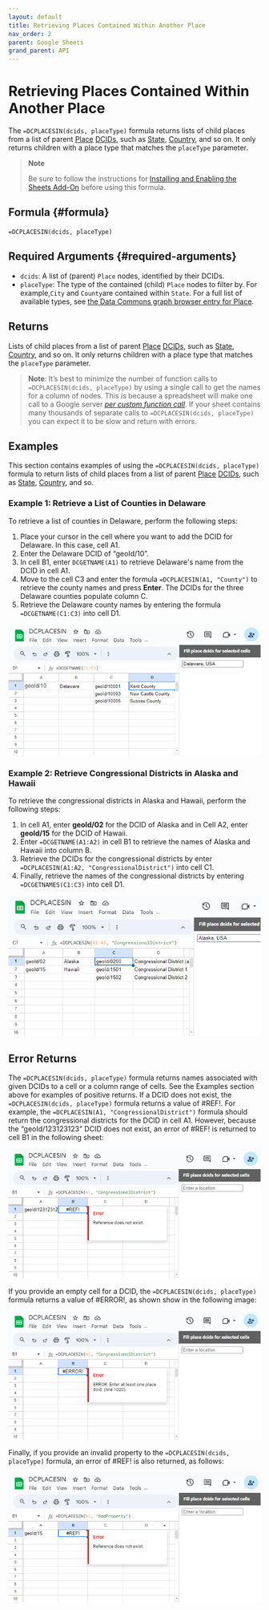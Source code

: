 ```yaml
---
layout: default
title: Retrieving Places Contained Within Another Place
nav_order: 2
parent: Google Sheets
grand_parent: API
---
```


# Retrieving Places Contained Within Another Place

The `=DCPLACESIN(dcids, placeType)` formula returns lists of child places from a list of parent [Place](https://datacommons.org/browser/Place) [DCIDs](https://docs.datacommons.org/glossary.html), such as [State](https://datacommons.org/browser/State), [Country](https://datacommons.org/browser/Country), and so on. It only returns children with a place type that matches the <code>placeType</code> parameter.

> **Note**
> 
> Be sure to follow the instructions for [Installing and Enabling the Sheets Add-On](/api/sheets/) before using this formula.

## Formula {#formula}

```
=DCPLACESIN(dcids, placeType)
```

## Required Arguments {#required-arguments}

* `dcids`: A list of (parent) `Place` nodes, identified by their DCIDs.
* `placeType`: The type of the contained (child) `Place` nodes to filter by. For example,`City` and `County`are contained within `State`. For a full list of available types, see [the Data Commons graph browser entry for Place](https://datacommons.org/browser/Place).

## Returns

Lists of child places from a list of parent [Place](https://datacommons.org/browser/Place) [DCIDs](https://docs.datacommons.org/glossary.html), such as [State](https://datacommons.org/browser/State), [Country](https://datacommons.org/browser/Country), and so on. It only returns children with a place type that matches the <code>placeType</code> parameter.

> **Note**:
> It’s best to minimize the number of function calls to `=DCPLACESIN(dcids, placeType)` by using a single call to get the names for a column of nodes. This is because a spreadsheet will make one call to a Google server [*per custom function call*](https://developers.google.com/apps-script/guides/sheets/functions#optimization). If your sheet contains many thousands of separate calls to `=DCPLACESIN(dcids, placeType)` you can expect it to be slow and return with errors.

## Examples

This section contains examples of using the `=DCPLACESIN(dcids, placeType)` formula to return lists of child places from a list of parent [Place](https://datacommons.org/browser/Place) [DCIDs](/glossary.html), such as [State](https://datacommons.org/browser/State), [Country](https://datacommons.org/browser/Country), and so.

### Example 1: Retrieve a List of Counties in Delaware

To retrieve a list of counties in Delaware, perform the following steps:

1. Place your cursor in the cell where you want to add the DCID for Delaware. In this case, cell A1.
2. Enter the Delaware DCID of “geoId/10”.
3. In cell B1, enter `DCGETNAME(A1)` to retrieve Delaware's name from the DCID in cell A1.
4. Move to the cell C3 and enter the formula `=DCPLACESIN(A1, "County")` to retrieve the county names and press **Enter**. The DCIDs for the three Delaware counties populate column C.
5. Retrieve the Delaware county names by entering the formula `=DCGETNAME(C1:C3)` into cell D1.

![alt_text](/assets/images/sheets/sheets_places_in_counties_in_delaware.png)

### Example 2: Retrieve Congressional Districts in Alaska and Hawaii

To retrieve the congressional districts in Alaska and Hawaii, perform the following steps:

1. In cell A1, enter **geoId/02** for the DCID of Alaska and in Cell A2, enter **geoId/15** for the DCID of Hawaii.
2. Enter `=DCGETNAME(A1:A2)` in cell B1 to retrieve the names of Alaska and Hawaii into column B.
3. Retrieve the DCIDs for the congressional districts by enter `=DCPLACESIN(A1:A2, "CongressionalDistrict")` into cell C1.
4. Finally, retrieve the names of the congressional districts by entering `=DCGETNAMES(C1:C3)` into cell D1.

![alt_text](/assets/images/sheets/sheets_places_in_congressional_districts_ak_hi.png)

## Error Returns

The `=DCPLACESIN(dcids, placeType)` formula returns names associated with given DCIDs to a cell or a column range of cells. See the Examples section above for examples of positive returns. If a DCID does not exist, the `=DCPLACESIN(dcids, placeType)` formula returns a value of #REF!. For example, the `=DCPLACESIN(A1, "CongressionalDistrict")` formula should return the congressional districts for the DCID in cell A1. However, because the “geoId/123123123” DCID does not exist, an error of #REF! is returned to cell B1 in the following sheet:

![alt_text](/assets/images/sheets/sheets_places_in_wrong_dcid.png)

If you provide an empty cell for a DCID, the `=DCPLACESIN(dcids, placeType)` formula returns a value of #ERROR!, as shown show in the following image:

![alt_text](/assets/images/sheets/sheets_places_in_no_input.png)

Finally, if you provide an invalid property to the `=DCPLACESIN(dcids, placeType)` formula, an error of #REF! is also returned, as follows:

![alt_text](/assets/images/sheets/sheets_places_in_bad_property.png)











